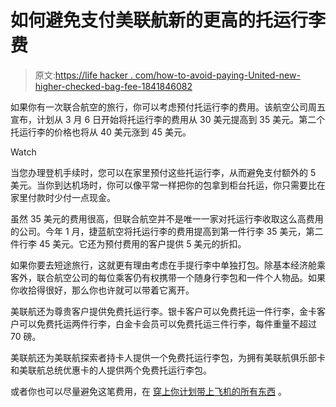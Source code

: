 # 如何避免支付美联航新的更高的托运行李费

> 原文:[https://life hacker . com/how-to-avoid-paying-United-new-higher-checked-bag-fee-1841846082](https://lifehacker.com/how-to-avoid-paying-united-new-higher-checked-bag-fee-1841846082)

如果你有一次联合航空的旅行，你可以考虑预付托运行李的费用。该航空公司周五宣布，计划从 3 月 6 日开始将托运行李的费用从 30 美元提高到 35 美元。第二个托运行李的价格也将从 40 美元涨到 45 美元。

Watch

当您办理登机手续时，您可以在家里预付这些托运行李，从而避免支付额外的 5 美元。当你到达机场时，你可以像平常一样把你的包拿到柜台托运，你只需要比在家里付款时少付一点现金。

虽然 35 美元的费用很高，但联合航空并不是唯一一家对托运行李收取这么高费用的公司。今年 1 月，捷蓝航空将托运行李的费用提高到第一件行李 35 美元，第二件行李 45 美元。它还为预付费用的客户提供 5 美元的折扣。

如果你要去短途旅行，这就更有理由考虑在手提行李中单独打包。除基本经济舱乘客外，联合航空公司的每位乘客仍有权携带一个随身行李包和一件个人物品。如果你收拾得很好，那么你也许就可以带着它离开。

美联航还为尊贵客户提供免费托运行李。银卡客户可以免费托运一件行李，金卡客户可以免费托运两件行李，白金卡会员可以免费托运三件行李，每件重量不超过 70 磅。

美联航还为美联航探索者持卡人提供一个免费托运行李包，为拥有美联航俱乐部卡和美联航总统优惠卡的人提供两个免费托运行李包。

或者你也可以尽量避免这笔费用，在 [穿上你计划带上飞机的所有东西](https://lifehacker.com/wearing-all-of-your-clothing-to-avoid-checked-bag-fees-1822176715) 。